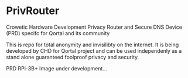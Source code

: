 # PrivRouter
Crowetic Hardware Development Privacy Router and Secure DNS Device (PRD) specifc for Qortal and its community

This is repo for total anonymity and invisilibty on the internet. It is being developed by CHD for Qortal project and can be used independenly as a stand alone guaranteed foolproof privacy and security.

PRD RPi-3B+ Image under development...
